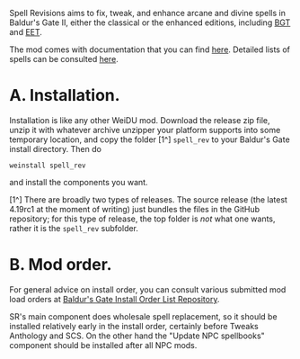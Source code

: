 Spell Revisions aims to fix, tweak, and enhance arcane and divine spells in Baldur's Gate II, either the classical or the enhanced editions, including [BGT](https://github.com/SpellholdStudios/BGT-WeiDU) and [EET](https://github.com/Gibberlings3/EET).

The mod comes with documentation that you can find [here](./readme-spell_rev.html). Detailed lists of spells can be consulted [here](https://gibberlings3.github.io/SpellRevisions/).

# A. Installation.

Installation is like any other WeiDU mod. Download the release zip file, unzip it with whatever archive unzipper your platform supports into some temporary location, and copy the folder [1^] `spell_rev` to your Baldur's Gate install directory. Then do

```
weinstall spell_rev
```

and install the components you want.

[1^] There are broadly two types of releases. The source release (the latest 4.19rc1 at the moment of writing) just bundles the files in the GitHub repository; for this type of release, the top folder is _not_ what one wants, rather it is the `spell_rev` subfolder.

# B. Mod order.

For general advice on install order, you can consult various submitted mod load orders at [Baldur's Gate Install Order List Repository](https://github.com/morpheus562/Baldurs-Gate-Install-Order-List-Repository).

SR's main component does wholesale spell replacement, so it should be installed relatively early in the install order, certainly before Tweaks Anthology and SCS. On the other hand the "Update NPC spellbooks" component should be installed after all NPC mods.
